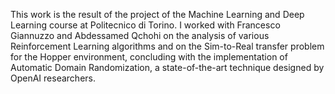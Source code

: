 This work is the result of the project of the Machine Learning and Deep Learning course at Politecnico di Torino.
I worked with Francesco Giannuzzo and Abdessamed Qchohi on the analysis of various Reinforcement Learning algorithms and on the Sim-to-Real transfer problem for the Hopper environment, concluding with the implementation of Automatic Domain Randomization, a state-of-the-art technique designed by OpenAI researchers.
